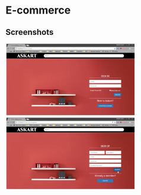 # E-commerce

## Screenshots

<img src="assets/one.PNG" alt="home page" width="350" height="197">
<img src="assets/two.PNG" alt="home page" width="350" height="197">